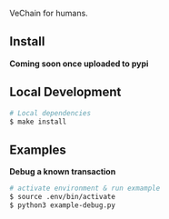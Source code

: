 VeChain for humans.
## Install

**Coming soon once uploaded to pypi**

## Local Development
```bash
# Local dependencies
$ make install
```

## Examples

**Debug a known transaction**
```bash
# activate environment & run exmample
$ source .env/bin/activate
$ python3 example-debug.py
```
